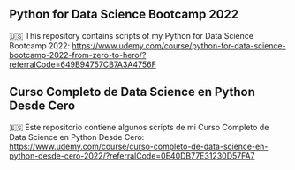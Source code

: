 ## Python for Data Science Bootcamp 2022

🇺🇸 This repository contains scripts of my Python for Data Science Bootcamp 2022: https://www.udemy.com/course/python-for-data-science-bootcamp-2022-from-zero-to-hero/?referralCode=649B94757CB7A3A4756F 

## Curso Completo de Data Science en Python Desde Cero

🇪🇸 Este repositorio contiene algunos scripts de mi Curso Completo de Data Science en Python Desde Cero: https://www.udemy.com/course/curso-completo-de-data-science-en-python-desde-cero-2022/?referralCode=0E40DB77E31230D57FA7 